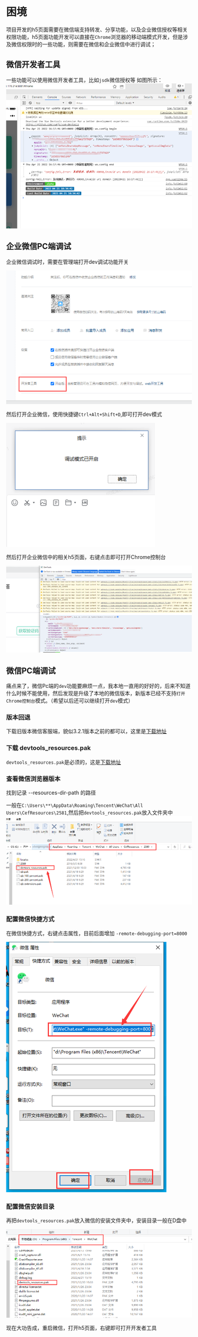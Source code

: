 # 困境

项目开发的h5页面需要在微信端支持转发、分享功能，以及企业微信授权等相关权限功能，h5页面功能开发可以直接在`Chrome`浏览器的移动端模式开发，但是涉及微信权限时的一些功能，则需要在微信和企业微信中进行调试；

## 微信开发者工具

一些功能可以使用微信开发者工具，比如`jsdk`微信授权等
如图所示：
![在这里插入图片描述](./imgs/1.png)

## 企业微信PC端调试

企业微信调试时，需要在管理端打开dev调试功能开关

![在这里插入图片描述](./imgs/2.png)

然后打开企业微信，使用快捷键`Ctrl+Alt+Shift+D`,即可打开dev模式

![在这里插入图片描述](./imgs/4.png)

然后打开企业微信中的相关h5页面，右键点击即可打开Chrome控制台

![在这里插入图片描述](./imgs/3.png)

## 微信PC端调试

痛点来了，微信Pc端的`dev`功能要麻烦一点，我本地一直用的好好的，后来不知道什么时候不能使用，然后发现是升级了本地的微信版本，新版本已经不支持`打开Chrome控制台`模式。（希望以后还可以继续打开`dev`模式）

### 版本回退

下载旧版本微信客服端，貌似3.2.1版本之前的都可以，这里是[下载地址](https://download.csdn.net/download/cheng521521/85194684)

### 下载 devtools_resources.pak
`devtools_resources.pak`是必须的，这是[下载地址](https://download.csdn.net/download/cheng521521/85194701)
### 查看微信浏览器版本
找到记录 --resources-dir-path 的路径

一般在`C:\Users\**\AppData\Roaming\Tencent\WeChat\All Users\CefResources\2581`,然后把`devtools_resources.pak`放入文件夹中
![在这里插入图片描述](./imgs/5.png)

### 配置微信快捷方式

在微信快捷方式，右键点击属性，目前后面增加 `-remote-debugging-port=8000`

![在这里插入图片描述](./imgs/6.png)

### 配置微信安装目录
再把`devtools_resources.pak`放入微信的安装文件夹中，安装目录一般在D盘中

![在这里插入图片描述](./imgs/7.png)

现在大功告成，重启微信，打开h5页面，右键即可打开开发者工具

